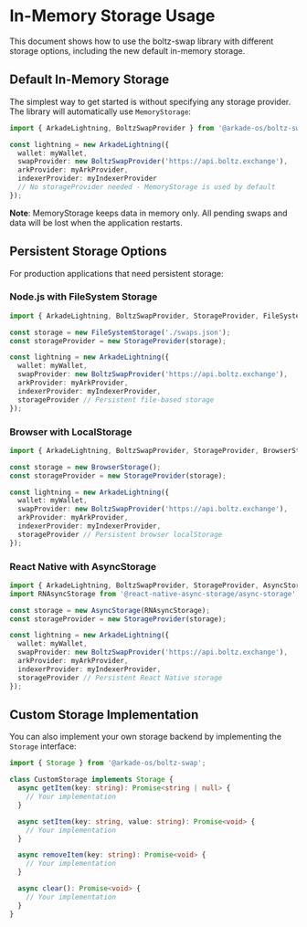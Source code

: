 # In-Memory Storage Usage

This document shows how to use the boltz-swap library with different storage options, including the new default in-memory storage.

## Default In-Memory Storage

The simplest way to get started is without specifying any storage provider. The library will automatically use `MemoryStorage`:

```typescript
import { ArkadeLightning, BoltzSwapProvider } from '@arkade-os/boltz-swap';

const lightning = new ArkadeLightning({
  wallet: myWallet,
  swapProvider: new BoltzSwapProvider('https://api.boltz.exchange'),
  arkProvider: myArkProvider,
  indexerProvider: myIndexerProvider
  // No storageProvider needed - MemoryStorage is used by default
});
```

**Note**: MemoryStorage keeps data in memory only. All pending swaps and data will be lost when the application restarts.

## Persistent Storage Options

For production applications that need persistent storage:

### Node.js with FileSystem Storage

```typescript
import { ArkadeLightning, BoltzSwapProvider, StorageProvider, FileSystemStorage } from '@arkade-os/boltz-swap';

const storage = new FileSystemStorage('./swaps.json');
const storageProvider = new StorageProvider(storage);

const lightning = new ArkadeLightning({
  wallet: myWallet,
  swapProvider: new BoltzSwapProvider('https://api.boltz.exchange'),
  arkProvider: myArkProvider,
  indexerProvider: myIndexerProvider,
  storageProvider // Persistent file-based storage
});
```

### Browser with LocalStorage

```typescript
import { ArkadeLightning, BoltzSwapProvider, StorageProvider, BrowserStorage } from '@arkade-os/boltz-swap';

const storage = new BrowserStorage();
const storageProvider = new StorageProvider(storage);

const lightning = new ArkadeLightning({
  wallet: myWallet,
  swapProvider: new BoltzSwapProvider('https://api.boltz.exchange'),
  arkProvider: myArkProvider,
  indexerProvider: myIndexerProvider,
  storageProvider // Persistent browser localStorage
});
```

### React Native with AsyncStorage

```typescript
import { ArkadeLightning, BoltzSwapProvider, StorageProvider, AsyncStorage } from '@arkade-os/boltz-swap';
import RNAsyncStorage from '@react-native-async-storage/async-storage';

const storage = new AsyncStorage(RNAsyncStorage);
const storageProvider = new StorageProvider(storage);

const lightning = new ArkadeLightning({
  wallet: myWallet,
  swapProvider: new BoltzSwapProvider('https://api.boltz.exchange'),
  arkProvider: myArkProvider,
  indexerProvider: myIndexerProvider,
  storageProvider // Persistent React Native storage
});
```

## Custom Storage Implementation

You can also implement your own storage backend by implementing the `Storage` interface:

```typescript
import { Storage } from '@arkade-os/boltz-swap';

class CustomStorage implements Storage {
  async getItem(key: string): Promise<string | null> {
    // Your implementation
  }

  async setItem(key: string, value: string): Promise<void> {
    // Your implementation
  }

  async removeItem(key: string): Promise<void> {
    // Your implementation
  }

  async clear(): Promise<void> {
    // Your implementation
  }
}
```
